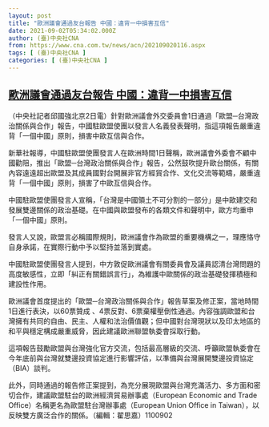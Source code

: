 ```yaml
---
layout: post
title: "歐洲議會通過友台報告 中國：違背一中損害互信"
date: 2021-09-02T05:34:02.000Z
author: (臺)中央社CNA
from: https://www.cna.com.tw/news/acn/202109020116.aspx
tags: [ (臺)中央社CNA ]
categories: [ (臺)中央社CNA ]
---
```

<!--1630560842000-->
[歐洲議會通過友台報告 中國：違背一中損害互信](https://www.cna.com.tw/news/acn/202109020116.aspx)
------

<div>
<div></div><div class="paragraph"><p>（中央社記者邱國強北京2日電）針對歐洲議會外交委員會1日通過「歐盟─台灣政治關係與合作」報告，中國駐歐盟使團以發言人名義發表聲明，指這項報告嚴重違背「一個中國」原則，損害中歐互信與合作。</p><p>新華社報導，中國駐歐盟使團發言人在歐洲時間1日聲稱，歐洲議會外委會不顧中國勸阻，推出「歐盟─台灣政治關係與合作」報告，公然鼓吹提升歐台關係，有關內容遠遠超出歐盟及其成員國對台開展非官方經貿合作、文化交流等範疇，嚴重違背「一個中國」原則，損害了中歐互信與合作。</p><p>中國駐歐盟使團發言人宣稱，「台灣是中國領土不可分割的一部分」是中歐建交和發展雙邊關係的政治基礎。在中國與歐盟發布的各類文件和聲明中，歐方均重申「一個中國」原則。</p><p>發言人又說，歐盟言必稱國際規則，歐洲議會作為歐盟的重要機構之一，理應恪守自身承諾，在實際行動中予以堅持並落到實處。</p><p>中國駐歐盟使團發言人提到，中方敦促歐洲議會有關委員會及議員認清台灣問題的高度敏感性，立即「糾正有關錯誤言行」，為維護中歐關係的政治基礎發揮積極和建設性作用。</p><p>歐洲議會首度提出的「歐盟─台灣政治關係與合作」報告草案及修正案，當地時間1日進行表決，以60票贊成 、4票反對、6票棄權壓倒性通過。內容強調歐盟和台灣擁有共同的自由、民主、人權和法治價值觀；但中國對台灣現狀以及印太地區的和平與穩定構成嚴重威脅，因此建議歐洲聯盟執委會採取行動。</p><p>這項報告鼓勵歐盟與台灣強化官方交流，包括最高層級的交流、呼籲歐盟執委會在今年底前與台灣就雙邊投資協定進行影響評估，以準備與台灣展開雙邊投資協定（BIA）談判。</p><p>此外，同時通過的報告修正案提到，為充分展現歐盟與台灣充滿活力、多方面和密切合作，建議歐盟駐台的歐洲經濟貿易辦事處（European Economic and Trade Office）名稱更名為歐盟駐台灣辦事處（European Union Office in Taiwan），以反映雙方廣泛合作的關係。（編輯：翟思嘉）1100902</p></div>
</div>
